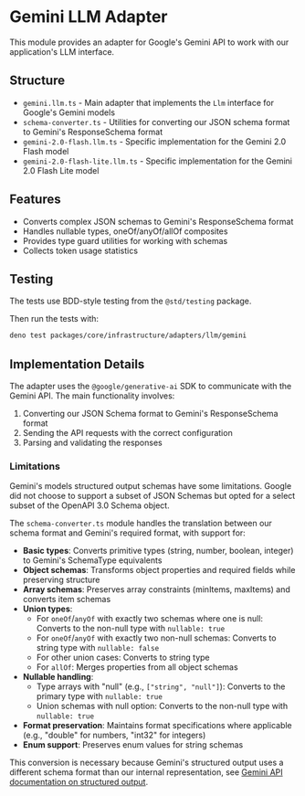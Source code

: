 # Gemini LLM Adapter

This module provides an adapter for Google's Gemini API to work with our
application's LLM interface.

## Structure

- `gemini.llm.ts` - Main adapter that implements the `Llm` interface for
  Google's Gemini models
- `schema-converter.ts` - Utilities for converting our JSON schema format to
  Gemini's ResponseSchema format
- `gemini-2.0-flash.llm.ts` - Specific implementation for the Gemini 2.0 Flash
  model
- `gemini-2.0-flash-lite.llm.ts` - Specific implementation for the Gemini 2.0
  Flash Lite model

## Features

- Converts complex JSON schemas to Gemini's ResponseSchema format
- Handles nullable types, oneOf/anyOf/allOf composites
- Provides type guard utilities for working with schemas
- Collects token usage statistics

## Testing

The tests use BDD-style testing from the `@std/testing` package.

Then run the tests with:

```bash
deno test packages/core/infrastructure/adapters/llm/gemini
```

## Implementation Details

The adapter uses the `@google/generative-ai` SDK to communicate with the Gemini
API. The main functionality involves:

1. Converting our JSON Schema format to Gemini's ResponseSchema format
2. Sending the API requests with the correct configuration
3. Parsing and validating the responses

### Limitations

Gemini's models structured output schemas have some limitations. Google did not choose to support a subset of JSON Schemas but opted for a select subset of the OpenAPI 3.0 Schema object.

The `schema-converter.ts` module handles the translation between our schema format and Gemini's required format, with support for:

- **Basic types**: Converts primitive types (string, number, boolean, integer) to Gemini's SchemaType equivalents
- **Object schemas**: Transforms object properties and required fields while preserving structure
- **Array schemas**: Preserves array constraints (minItems, maxItems) and converts item schemas
- **Union types**:
  - For `oneOf`/`anyOf` with exactly two schemas where one is null: Converts to the non-null type with `nullable: true`
  - For `oneOf`/`anyOf` with exactly two non-null schemas: Converts to string type with `nullable: false`
  - For other union cases: Converts to string type
  - For `allOf`: Merges properties from all object schemas
- **Nullable handling**:
  - Type arrays with "null" (e.g., `["string", "null"]`): Converts to the primary type with `nullable: true`
  - Union schemas with null option: Converts to the non-null type with `nullable: true`
- **Format preservation**: Maintains format specifications where applicable (e.g., "double" for numbers, "int32" for integers)
- **Enum support**: Preserves enum values for string schemas

This conversion is necessary because Gemini's structured output uses a different schema format than our internal representation, see [Gemini API documentation on structured output](https://ai.google.dev/gemini-api/docs/structured-output?lang=node#json-schemas).
